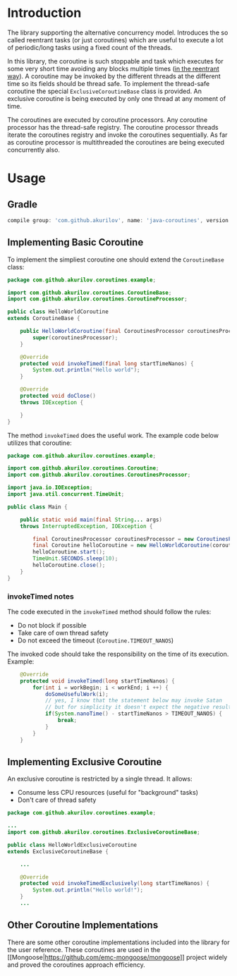 # Introduction

The library supporting the alternative concurrency model.
Introduces the so called reentrant tasks (or just coroutines) which are
useful to execute a lot of periodic/long tasks using a fixed count of
the threads.

In this library, the coroutine is such stoppable and task which executes
for some very short time avoiding any blocks multiple times
([in the reentrant way](https://en.wikipedia.org/wiki/Microthread)).
A coroutine may be invoked by the different threads at the different
time so its fields should be thread safe. To implement the thread-safe
coroutine the special `ExclusiveCoroutineBase` class is provided.
An exclusive coroutine is being executed by only one thread at any
moment of time.

The coroutines are executed by coroutine processors. Any coroutine
processor has the thread-safe registry. The coroutine processor threads
iterate the coroutines registry and invoke the coroutines sequentially.
As far as coroutine processor is multithreaded the coroutines are being
executed concurrently also.

# Usage

## Gradle

```groovy
compile group: 'com.github.akurilov', name: 'java-coroutines', version: '1.0.2'
```

## Implementing Basic Coroutine

To implement the simpliest coroutine one should extend the
`CoroutineBase` class:

```java
package com.github.akurilov.coroutines.example;

import com.github.akurilov.coroutines.CoroutineBase;
import com.github.akurilov.coroutines.CoroutineProcessor;

public class HelloWorldCoroutine
extends CoroutineBase {

    public HelloWorldCoroutine(final CoroutinesProcessor coroutinesProcessor) {
        super(coroutinesProcessor);
    }

    @Override
    protected void invokeTimed(final long startTimeNanos) {
        System.out.println("Hello world");
    }

    @Override
    protected void doClose()
    throws IOException {

    }
}
```

The method `invokeTimed` does the useful work. The example code below
utilizes that coroutine:

```java
package com.github.akurilov.coroutines.example;

import com.github.akurilov.coroutines.Coroutine;
import com.github.akurilov.coroutines.CoroutinesProcessor;

import java.io.IOException;
import java.util.concurrent.TimeUnit;

public class Main {

    public static void main(final String... args)
    throws InterruptedException, IOException {

        final CoroutinesProcessor coroutinesProcessor = new CoroutinesProcessor();
        final Coroutine helloCoroutine = new HelloWorldCoroutine(coroutinesProcessor);
        helloCoroutine.start();
        TimeUnit.SECONDS.sleep(10);
        helloCoroutine.close();
    }
}
```

### invokeTimed notes

The code executed in the `invokeTimed` method should follow the rules:
* Do not block if possible
* Take care of own thread safety
* Do not exceed the timeout (`Coroutine.TIMEOUT_NANOS`)

The invoked code should take the responsibility on the time of its
execution. Example:

```java
    @Override
    protected void invokeTimed(long startTimeNanos) {
        for(int i = workBegin; i < workEnd; i ++) {
            doSomeUsefulWork(i);
            // yes, I know that the statement below may invoke Satan
            // but for simplicity it doesn't expect the negative result
            if(System.nanoTime() - startTimeNanos > TIMEOUT_NANOS) {
                break;
            }
        }
    }
```

## Implementing Exclusive Coroutine

An exclusive coroutine is restricted by a single thread. It allows:
* Consume less CPU resources (useful for "background" tasks)
* Don't care of thread safety

```java
package com.github.akurilov.coroutines.example;

...
import com.github.akurilov.coroutines.ExclusiveCoroutineBase;

public class HelloWorldExclusiveCoroutine
extends ExclusiveCoroutineBase {

    ...

    @Override
    protected void invokeTimedExclusively(long startTimeNanos) {
        System.out.println("Hello world!");
    }
    ...
```

## Other Coroutine Implementations

There are some other coroutine implementations included into the library
 for the user reference. These coroutines are used in the
[[Mongoose|https://github.com/emc-mongoose/mongoose]] project widely
and proved the coroutines approach efficiency.